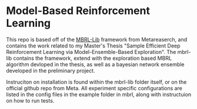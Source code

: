 # Model-Based Reinforcement Learning

This repo is based off of the [MBRL-Lib](https://github.com/facebookresearch/mbrl-lib) framework from Metareaserch, and contains the work related to my Master's Thesis "Sample Efficient Deep Reinforcement Learning via Model-Ensemble-Based Exploration". The mbrl-lib contains the framework, extend with the exploration based MBRL algorithm devloped in the thesis, as well as a bayesian network ensemble developed in the preliminary project. 

Instruciton on installation is found within the mbrl-lib folder itself, or on the official github repo from Meta. All experiment specific configurations are listed in the config files in the example folder in mbrl, along with instructuion on how to run tests.
